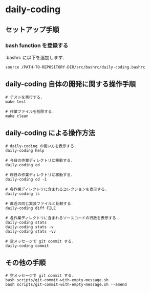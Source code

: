 # daily-coding

## セットアップ手順

### bash function を登録する

.bashrc に以下を追加します.

    source /PATH-TO-REPOSITORY-DIR/src/bashrc/daily-coding.bashrc

## daily-coding 自体の開発に関する操作手順

    # テストを実行する.
    make test

    # 作業ファイルを削除する.
    make clean

## daily-coding による操作方法

    # daily-coding の使い方を表示する.
    daily-coding help

    # 今日の作業ディレクトリに移動する.
    daily-coding cd

    # 昨日の作業ディレクトリに移動する.
    daily-coding cd -1

    # 各作業ディレクトリに含まれるコレクションを表示する.
    daily-coding ls

    # 直近の同じ実装ファイルと比較する.
    daily-coding diff FILE

    # 各作業ディレクトリに含まれるソースコードの行数を表示する.
    daily-coding stats
    daily-coding stats -v
    daily-coding stats -vv

    # 空メッセージで git commit する.
    daily-coding commit

## その他の手順

    # 空メッセージで git commit する.
    bash scripts/git-commit-with-empty-message.sh
    bash scripts/git-commit-with-empty-message.sh --amend

